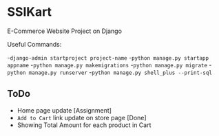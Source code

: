 # SSIKart

E-Commerce Website Project on Django

Useful Commands:

-`django-admin startproject project-name`
-`python manage.py startapp appname`
-`python manage.py makemigrations`
-`python manage.py migrate`
-`python manage.py runserver`
-`python manage.py shell_plus --print-sql`

## ToDo

- Home page update [Assignment]
- `Add to Cart` link update on store page [Done]
- Showing Total Amount for each product in Cart
